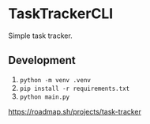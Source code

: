 # TaskTrackerCLI
Simple task tracker.
## Development
1. `python -m venv .venv`
2. `pip install -r requirements.txt`
3. `python main.py`

https://roadmap.sh/projects/task-tracker
